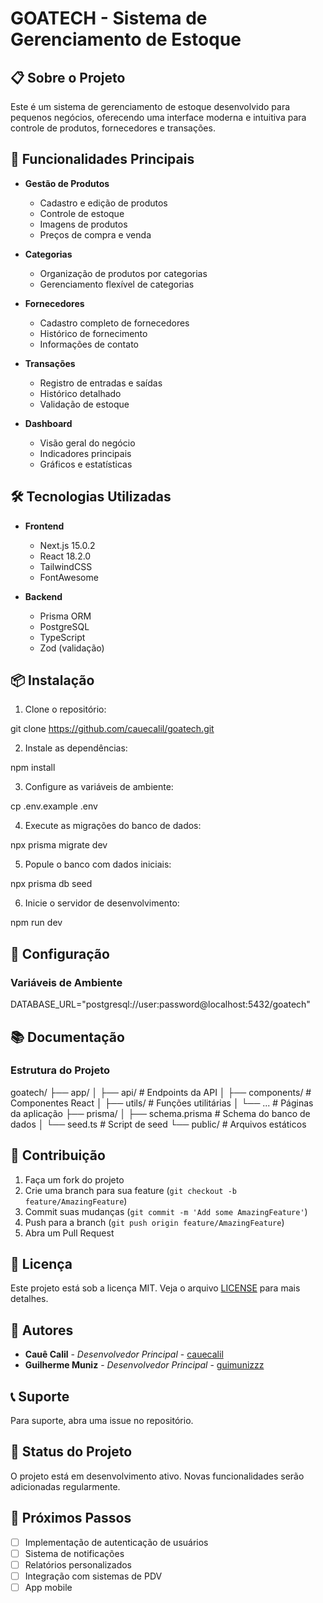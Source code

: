 # GOATECH - Sistema de Gerenciamento de Estoque

## 📋 Sobre o Projeto

Este é um sistema de gerenciamento de estoque desenvolvido para pequenos negócios, oferecendo uma interface moderna e intuitiva para controle de produtos, fornecedores e transações.

## 🚀 Funcionalidades Principais

- **Gestão de Produtos**
  - Cadastro e edição de produtos
  - Controle de estoque
  - Imagens de produtos
  - Preços de compra e venda

- **Categorias**
  - Organização de produtos por categorias
  - Gerenciamento flexível de categorias

- **Fornecedores**
  - Cadastro completo de fornecedores
  - Histórico de fornecimento
  - Informações de contato

- **Transações**
  - Registro de entradas e saídas
  - Histórico detalhado
  - Validação de estoque

- **Dashboard**
  - Visão geral do negócio
  - Indicadores principais
  - Gráficos e estatísticas

## 🛠️ Tecnologias Utilizadas

- **Frontend**
  - Next.js 15.0.2
  - React 18.2.0
  - TailwindCSS
  - FontAwesome

- **Backend**
  - Prisma ORM
  - PostgreSQL
  - TypeScript
  - Zod (validação)

## 📦 Instalação

1. Clone o repositório:

  git clone https://github.com/cauecalil/goatech.git

2. Instale as dependências:

  npm install

3. Configure as variáveis de ambiente:

  cp .env.example .env

4. Execute as migrações do banco de dados:

  npx prisma migrate dev

5. Popule o banco com dados iniciais:

  npx prisma db seed

6. Inicie o servidor de desenvolvimento:

  npm run dev

## 🔧 Configuração

### Variáveis de Ambiente
  DATABASE_URL="postgresql://user:password@localhost:5432/goatech"

## 📚 Documentação

### Estrutura do Projeto

  goatech/
  ├── app/
  │   ├── api/ # Endpoints da API
  │   ├── components/ # Componentes React
  │ ├── utils/ # Funções utilitárias
  │ └── ... # Páginas da aplicação
  ├── prisma/
  │ ├── schema.prisma # Schema do banco de dados
  │ └── seed.ts # Script de seed
  └── public/ # Arquivos estáticos

## 🤝 Contribuição

1. Faça um fork do projeto
2. Crie uma branch para sua feature (`git checkout -b feature/AmazingFeature`)
3. Commit suas mudanças (`git commit -m 'Add some AmazingFeature'`)
4. Push para a branch (`git push origin feature/AmazingFeature`)
5. Abra um Pull Request

## 📄 Licença

Este projeto está sob a licença MIT. Veja o arquivo [LICENSE](LICENSE) para mais detalhes.

## 👥 Autores

* **Cauê Calil** - *Desenvolvedor Principal* - [cauecalil](https://github.com/cauecalil)
* **Guilherme Muniz** - *Desenvolvedor Principal* - [guimunizzz](https://github.com/guimunizzz)

## 📞 Suporte

Para suporte, abra uma issue no repositório.

## 🎯 Status do Projeto

O projeto está em desenvolvimento ativo. Novas funcionalidades serão adicionadas regularmente.

## 🔮 Próximos Passos

- [ ] Implementação de autenticação de usuários
- [ ] Sistema de notificações
- [ ] Relatórios personalizados
- [ ] Integração com sistemas de PDV
- [ ] App mobile